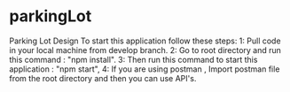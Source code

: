 # parkingLot
Parking Lot Design
To start this application follow these steps: 1: Pull code in your local machine from develop branch. 2: Go to root directory and run this command : "npm install". 3: Then run this command to start this application : "npm start", 4: If you are using postman , Import postman file from the root directory and then you can use API's.

